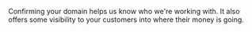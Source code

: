 Confirming your domain helps us know who we're working with. It also offers some visibility to your customers into where their money is going.
